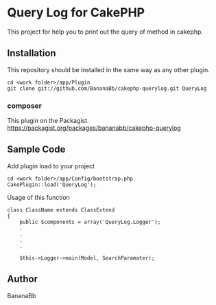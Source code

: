 # Query Log for CakePHP
This project for help you to print out the query of method in cakephp.

## Installation
This repository should be installed in the same way as any other plugin.
```
cd <work folder>/app/Plugin
git clone git://github.com/BananaBb/cakephp-querylog.git QueryLog
```
### composer
This plugin on the Packagist.
https://packagist.org/packages/bananabb/cakephp-querylog

## Sample Code
Add plugin load to your project
```
cd <work folder>/app/Config/bootstrap.php
CakePlugin::load('QueryLog');
```
Usage of this function
```
class ClassName extends ClassExtend
{
    public $components = array('QueryLog.Logger');
    .
    .
    .
    .

    $this->Logger->main(Model, SearchParamater);
```

## Author
BananaBb
